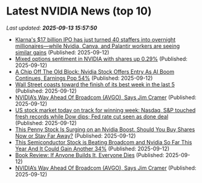 # Latest NVIDIA News (top 10)
_Last updated: **2025-09-13 15:57:50**_

- [Klarna's $17 billion IPO has just turned 40 staffers into overnight millionaires—while Nvidia, Canva, and Palantir workers are seeing similar gains](https://biztoc.com/x/150cf25ce84c53dd) (Published: 2025-09-12)
- [Mixed options sentiment in NVIDIA with shares up 0.29%](https://thefly.com/permalinks/entry.php/id4197473/NVDA-Mixed-options-sentiment-in-NVIDIA-with-shares-up-) (Published: 2025-09-12)
- [A Chip Off The Old Block: Nvidia Stock Offers Entry As AI Boom Continues, Earnings Pop 54%](https://biztoc.com/x/dfd97e66e8244413) (Published: 2025-09-12)
- [Wall Street coasts toward the finish of its best week in the last 5](https://www.bostonherald.com/2025/09/12/financial-markets-sept-12/) (Published: 2025-09-12)
- [NVIDIA’s Way Ahead Of Broadcom (AVGO), Says Jim Cramer](https://biztoc.com/x/27c3ec6326c2cb00) (Published: 2025-09-12)
- [US stock market today on track for winning week: Nasdaq, S&P touched fresh records while Dow dips; Fed rate cut seen as done deal](https://economictimes.indiatimes.com/news/international/us/us-stock-market-today-on-track-for-winning-week-nasdaq-sp-touched-fresh-records-while-dow-dips-fed-rate-cut-seen-as-done-deal/articleshow/123854725.cms) (Published: 2025-09-12)
- [This Penny Stock Is Surging on an Nvidia Boost. Should You Buy Shares Now or Stay Far Away?](https://biztoc.com/x/889d82f761e8a0b5) (Published: 2025-09-12)
- [This Semiconductor Stock is Beating Broadcom and Nvidia So Far This Year And It Could Gain Another 34%](https://biztoc.com/x/ac102979f0ca0478) (Published: 2025-09-12)
- [Book Review: If Anyone Builds It, Everyone Dies](https://www.lesswrong.com/posts/SESDPpYDqYHniTgFL/book-review-if-anyone-builds-it-everyone-dies) (Published: 2025-09-12)
- [NVIDIA’s Way Ahead Of Broadcom (AVGO), Says Jim Cramer](https://finance.yahoo.com/news/nvidia-way-ahead-broadcom-avgo-152257920.html) (Published: 2025-09-12)
